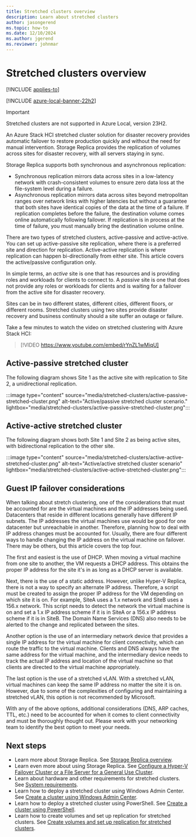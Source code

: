 ```yaml
---
title: Stretched clusters overview
description: Learn about stretched clusters
author: jasongerend
ms.topic: how-to
ms.date: 12/10/2024
ms.author: jgerend
ms.reviewer: johnmar
---
```


# Stretched clusters overview

[!INCLUDE [applies-to](../includes/hci-applies-to-22h2.md)]

[!INCLUDE [azure-local-banner-22h2](../includes/azure-local-banner-22h2.md)]

> [!IMPORTANT]
> Stretched clusters are not supported in Azure Local, version 23H2.

An Azure Stack HCI stretched cluster solution for disaster recovery provides automatic failover to restore production quickly and without the need for manual intervention. Storage Replica provides the replication of volumes across sites for disaster recovery, with all servers staying in sync.

Storage Replica supports both synchronous and asynchronous replication:

- Synchronous replication mirrors data across sites in a low-latency network with crash-consistent volumes to ensure zero data loss at the file-system level during a failure.
- Asynchronous replication mirrors data across sites beyond metropolitan ranges over network links with higher latencies but without a guarantee that both sites have identical copies of the data at the time of a failure. If replication completes before the failure, the destination volume comes online automatically following failover. If replication is in process at the time of failure, you must manually bring the destination volume online.

There are two types of stretched clusters, active-passive and active-active. You can set up active-passive site replication, where there is a preferred site and direction for replication. Active-active replication is where replication can happen bi-directionally from either site. This article covers the active/passive configuration only.

In simple terms, an *active* site is one that has resources and is providing roles and workloads for clients to connect to. A *passive* site is one that does not provide any roles or workloads for clients and is waiting for a failover from the active site for disaster recovery.

Sites can be in two different states, different cities, different floors, or different rooms. Stretched clusters using two sites provide disaster recovery and business continuity should a site suffer an outage or failure.

Take a few minutes to watch the video on stretched clustering with Azure Stack HCI:
> [!VIDEO https://www.youtube.com/embed/rYnZL1wMiqU]

## Active-passive stretched cluster

The following diagram shows Site 1 as the active site with replication to Site 2, a unidirectional replication.

:::image type="content" source="media/stretched-clusters/active-passive-stretched-cluster.png" alt-text="Active/passive stretched cluster scenario."  lightbox="media/stretched-clusters/active-passive-stretched-cluster.png":::

## Active-active stretched cluster

The following diagram shows both Site 1 and Site 2 as being active sites, with bidirectional replication to the other site.

:::image type="content" source="media/stretched-clusters/active-active-stretched-cluster.png" alt-text="Active/active stretched cluster scenario" lightbox="media/stretched-clusters/active-active-stretched-cluster.png":::

## Guest IP failover considerations

When talking about stretch clustering, one of the considerations that must be accounted for are the virtual machines and the IP addresses being used. Datacenters that reside in different locations generally have different IP subnets. The IP addresses the virtual machines use would be good for one datacenter but unreachable in another. Therefore, planning how to deal with IP address changes must be accounted for. Usually, there are four different ways to handle changing the IP address on the virtual machine on failover. There may be others, but this article covers the top four.

The first and easiest is the use of DHCP. When moving a virtual machine from one site to another, the VM requests a DHCP address. This obtains the proper IP address for the site it's in as long as a DHCP server is available.

Next, there is the use of a static address. However, unlike Hyper-V Replica, there is not a way to specify an alternate IP address. Therefore, a script must be created to assign the proper IP address for the VM depending on which site it is on. For example, SiteA uses a 1.x network and SiteB uses a 156.x network. This script needs to detect the network the virtual machine is on and set a 1.x IP address scheme if it is in SiteA or a 156.x IP address scheme if it is in SiteB. The Domain Name Services (DNS) also needs to be alerted to the change and replicated between the sites.

Another option is the use of an intermediary network device that provides a single IP address for the virtual machine for client connectivity, which can route the traffic to the virtual machine. Clients and DNS always have the same address for the virtual machine, and the intermediary device needs to track the actual IP address and location of the virtual machine so that clients are directed to the virtual machine appropriately.

The last option is the use of a stretched vLAN. With a stretched vLAN, virtual machines can keep the same IP address no matter the site it is on. However, due to some of the complexities of configuring and maintaining a stretched vLAN, this option is not recommended by Microsoft.

With any of the above options, additional considerations (DNS, ARP caches, TTL, etc.) need to be accounted for when it comes to client connectivity and must be thoroughly thought out. Please work with your networking team to identify the best option to meet your needs.

## Next steps

- Learn more about Storage Replica. See [Storage Replica overview](/windows-server/storage/storage-replica/storage-replica-overview).
- Learn even more about using Storage Replica. See [Configure a Hyper-V Failover Cluster or a File Server for a General Use Cluster](/windows-server/storage/storage-replica/stretch-cluster-replication-using-shared-storage#configure-a-hyper-v-failover-cluster-or-a-file-server-for-a-general-use-cluster).
- Learn about hardware and other requirements for stretched clusters. See [System requirements](system-requirements.md).
- Learn how to deploy a stretched cluster using Windows Admin Center. See [Create a cluster using Windows Admin Center](../deploy/create-cluster.md).
- Learn how to deploy a stretched cluster using PowerShell. See [Create a cluster using PowerShell](../deploy/create-cluster-powershell.md).
- Learn how to create volumes and set up replication for stretched clusters. See [Create volumes and set up replication for stretched clusters](../manage/create-stretched-volumes.md).
